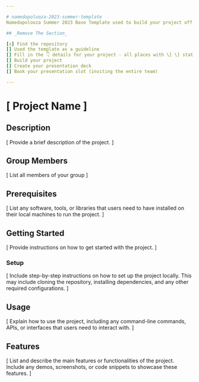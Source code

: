 ```yaml
---

# namedapolooza-2023-summer-template
Namedapolooza Summer 2023 Base Template used to build your project off of.

## _Remove The Section_

[x] Find the repository
[] Used the template as a guideline
[] Fill in the 👇 details for your project - all places with \[ \] statements
[] Build your project
[] Create your presentation deck
[] Book your presentation slot (inviting the entire team)

---
```


# \[ Project Name \]

## Description
\[ Provide a brief description of the project. \]

## Group Members
\[ List all members of your group \]

## Prerequisites
\[ List any software, tools, or libraries that users need to have installed on their local machines to run the project. \]

## Getting Started
\[ Provide instructions on how to get started with the project. \]

### Setup
\[ Include step-by-step instructions on how to set up the project locally. This may include cloning the repository, installing dependencies, and any other required configurations. \]

## Usage
\[ Explain how to use the project, including any command-line commands, APIs, or interfaces that users need to interact with. \]

## Features
\[ List and describe the main features or functionalities of the project. Include any demos, screenshots, or code snippets to showcase these features. \]